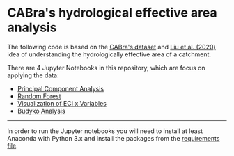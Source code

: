 # CABra's hydrological effective area analysis

The following code is based on the [CABra's dataset](https://zenodo.org/record/4070147#.X6QHwWhKiiM) and [Liu et al. (2020)](https://iopscience.iop.org/article/10.1088/1748-9326/aba7e5#:~:text=We%20find%20that%20one%20in,change%20outside%20their%20topographic%20boundaries.) idea of understanding the hydrologically effective area of a catchment.

There are 4 Jupyter Notebooks in this repository, which are focus on applying the data:
- [Principal Component Analysis](https://github.com/alexnaoki/CABra_notebook/blob/main/pca.ipynb)
- [Random Forest](https://github.com/alexnaoki/CABra_notebook/blob/main/randomforest.ipynb)
- [Visualization of ECI x Variables](https://github.com/alexnaoki/CABra_notebook/blob/main/eci_variables_figures.ipynb)
- [Budyko Analysis](https://github.com/alexnaoki/CABra_notebook/blob/main/budyko.ipynb)
-----------------------------------
In order to run the Jupyter notebooks you will need to install at least Anaconda with Python 3.x and install the packages from the [requirements file](https://github.com/alexnaoki/CABra_notebook/blob/main/requirements.txt).
